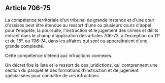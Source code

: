 Article 706-75
----
La compétence territoriale d'un tribunal de grande instance et d'une cour
d'assises peut être étendue au ressort d'une ou plusieurs cours d'appel pour
l'enquête, la poursuite, l'instruction et le jugement des crimes et délits
entrant dans le champ d'application des articles 706-73, à l'exception du 11° et
du 18°, ou 706-74, dans les affaires qui sont ou apparaîtraient d'une grande
complexité.

Cette compétence s'étend aux infractions connexes.

Un décret fixe la liste et le ressort de ces juridictions, qui comprennent une
section du parquet et des formations d'instruction et de jugement spécialisées
pour connaître de ces infractions.
